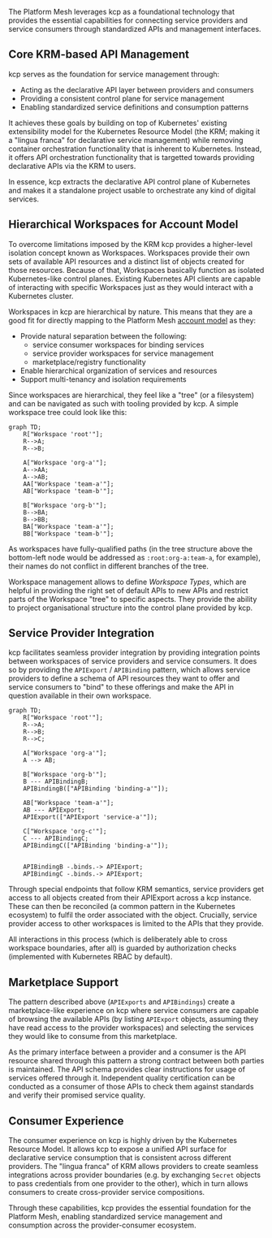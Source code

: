 

The Platform Mesh leverages <Project>kcp</Project> as a foundational technology that provides the essential capabilities for connecting <Term>service providers</Term>
and <Term>service consumers</Term> through standardized APIs and management interfaces.

## Core KRM-based API Management

kcp serves as the foundation for service management through:

- Acting as the declarative API layer between providers and consumers
- Providing a consistent control plane for service management
- Enabling standardized service definitions and consumption patterns

It achieves these goals by building on top of Kubernetes' existing extensibility model for the <Term>Kubernetes Resource Model</Term> (the KRM; making it a "lingua franca" for declarative service management) while removing container orchestration functionality that is inherent to Kubernetes. Instead, it offers API orchestration functionality that is targetted towards providing declarative APIs via the KRM to users.

In essence, kcp extracts the declarative API control plane of Kubernetes and makes it a standalone project usable to orchestrate any kind of digital services.

## Hierarchical Workspaces for Account Model

To overcome limitations imposed by the KRM kcp provides a higher-level isolation concept known as <Term>Workspaces</Term>. Workspaces provide their own sets of available API resources and a distinct list of objects created for those resources. Because of that, Workspaces basically function as isolated Kubernetes-like control planes. Existing Kubernetes API clients are capable of interacting with specific Workspaces just as they would interact with a Kubernetes cluster.

Workspaces in kcp are hierarchical by nature. This means that they are a good fit for directly mapping to the Platform Mesh [account model](account-model) as they:

- Provide natural separation between the following:
  - service consumer workspaces for binding services
  - service provider workspaces for service management
  - marketplace/registry functionality
- Enable hierarchical organization of services and resources
- Support multi-tenancy and isolation requirements

Since workspaces are hierarchical, they feel like a "tree" (or a filesystem) and can be navigated as such with tooling provided by kcp. A simple workspace tree could look like this:

```mermaid
graph TD;
    R["Workspace 'root'"];
    R-->A;
    R-->B;

    A["Workspace 'org-a'"];
    A-->AA;
    A-->AB;
    AA["Workspace 'team-a'"];
    AB["Workspace 'team-b'"];

    B["Workspace 'org-b'"];
    B-->BA;
    B-->BB;
    BA["Workspace 'team-a'"];
    BB["Workspace 'team-b'"];
```

As workspaces have fully-qualified paths (in the tree structure above the bottom-left node would be addressed as `:root:org-a:team-a`, for example), their names do not conflict in different branches of the tree.

Workspace management allows to define _Workspace Types_, which are helpful in providing the right set of default APIs to new APIs and restrict parts of the Workspace "tree" to specific aspects. They provide the ability to project organisational structure into the control plane provided by kcp.

## Service Provider Integration

kcp facilitates seamless provider integration by providing integration points between workspaces of service providers and service consumers. It does so by providing the `APIExport` / `APIBinding` pattern, which allows service providers to define a schema of API resources they want to offer and service consumers to "bind" to these offerings and make the API in question available in their own workspace.

```mermaid
graph TD;
    R["Workspace 'root'"];
    R-->A;
    R-->B;
    R-->C;

    A["Workspace 'org-a'"];
    A --> AB;

    B["Workspace 'org-b'"];
    B --- APIBindingB;
    APIBindingB(["APIBinding 'binding-a'"]);

    AB["Workspace 'team-a'"];
    AB --- APIExport;
    APIExport(["APIExport 'service-a'"]);

    C["Workspace 'org-c'"];
    C --- APIBindingC;
    APIBindingC(["APIBinding 'binding-a'"]);


    APIBindingB -.binds.-> APIExport;
    APIBindingC -.binds.-> APIExport;
```

Through special endpoints that follow KRM semantics, service providers get access to all objects created from their APIExport across a kcp instance. These can then be reconciled (a common pattern in the Kubernetes ecosystem) to fulfil the order associated with the object. Crucially, service provider access to other workspaces is limited to the APIs that they provide.

All interactions in this process (which is deliberately able to cross workspace boundaries, after all) is guarded by authorization checks (implemented with Kubernetes RBAC by default).

## Marketplace Support

The pattern described above (`APIExports` and `APIBindings`) create a marketplace-like experience on kcp where service consumers are capable of browsing the available APIs (by listing `APIExport` objects, assuming they have read access to the provider workspaces) and selecting the services they would like to consume from this marketplace.

As the primary interface between a provider and a consumer is the API resource shared through this pattern a strong contract between both parties is maintained. The API schema provides clear instructions for usage of services offered through it. Independent quality certification can be conducted as a consumer of those APIs to check them against standards and verify their promised service quality.

## Consumer Experience

The consumer experience on kcp is highly driven by the Kubernetes Resource Model. It allows kcp to expose a unified API surface for declarative service consumption that is consistent across different providers. The "lingua franca" of KRM allows providers to create seamless integrations across provider boundaries (e.g. by exchanging `Secret` objects to pass credentials from one provider to the other), which in turn allows consumers to create cross-provider service compositions.


Through these capabilities, kcp provides the essential foundation for the Platform Mesh, enabling standardized service management and consumption across the provider-consumer ecosystem.
